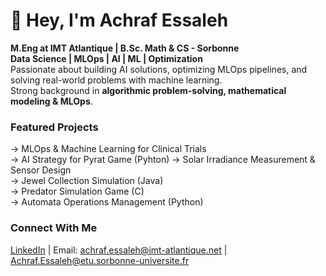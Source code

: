 # 👋 Hey, I'm Achraf Essaleh  
 **M.Eng at IMT Atlantique | B.Sc. Math & CS - Sorbonne**  
 **Data Science | MLOps | AI | ML | Optimization**  
 Passionate about building AI solutions, optimizing MLOps pipelines, and solving real-world problems with machine learning.  
 Strong background in **algorithmic problem-solving, mathematical modeling & MLOps**.  

###  Featured Projects  
-> MLOps & Machine Learning for Clinical Trials  
-> AI Strategy for Pyrat Game (Pyhton)
-> Solar Irradiance Measurement & Sensor Design  
-> Jewel Collection Simulation (Java)  
-> Predator Simulation Game (C)  
-> Automata Operations Management (Python)  

###  Connect With Me  
[LinkedIn](www.linkedin.com/in/achraf-e-305baa283) | Email: [achraf.essaleh@imt-atlantique.net](mailto:achraf.essaleh@imt-atlantique.net) | [Achraf.Essaleh@etu.sorbonne-universite.fr](mailto:Achraf.Essaleh@etu.sorbonne-universite.fr)


